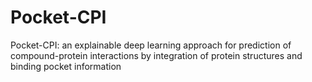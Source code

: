 # Pocket-CPI
Pocket-CPI: an explainable deep learning approach for prediction of compound-protein interactions by integration of protein structures and binding pocket information
